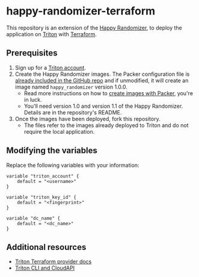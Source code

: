 # happy-randomizer-terraform

This repository is an extension of the [Happy Randomizer](https://github.com/heyawhite/happy-randomizer), to deploy the application on [Triton](https://www.joyent.com/triton/compute) with [Terraform](https://www.terraform.io/intro/index.html).

## Prerequisites

1. Sign up for a [Triton account](https://lpage.joyent.com/Triton-Free-Trial.html). 
1. Create the Happy Randomizer images. The Packer configuration file is [already included in the GitHub repo](https://github.com/heyawhite/happy-randomizer/blob/master/happy-image.json) and if unmodified, it will create an image named `happy_randomizer` version 1.0.0.
   + Read more instructions on how to [create images with Packer](https://www.joyent.com/blog/create-images-with-packer), you're in luck. 
   + You'll need version 1.0 and version 1.1 of the Happy Randomizer. Details are in the repository's README.
1. Once the images have been deployed, fork this repository.
   + The files refer to the images already deployed to Triton and do not require the local application.

## Modifying the variables

Replace the following variables with your information:

```hcl
variable "triton_account" {
    default = "<username>"
}

variable "triton_key_id" {
    default = "<fingerprint>"
}

variable "dc_name" {
    default = "<dc_name>"
}
```

## Additional resources

+ [Triton Terraform provider docs](https://github.com/terraform-providers/terraform-provider-triton)
+ [Triton CLI and CloudAPI](https://docs.joyent.com/public-cloud/api-access/cloudapi)
